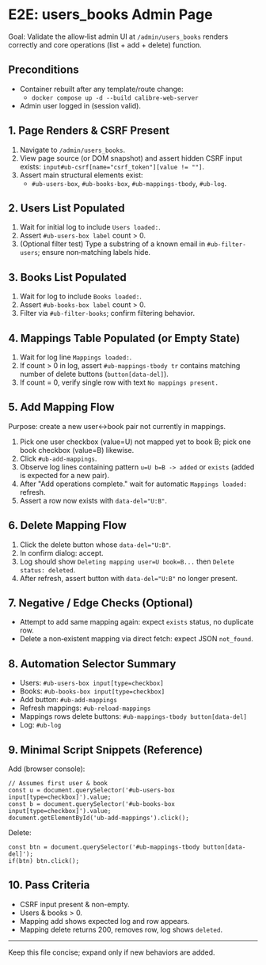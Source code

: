 # E2E: users_books Admin Page

Goal: Validate the allow‑list admin UI at `/admin/users_books` renders correctly and core operations (list + add + delete) function.

## Preconditions
- Container rebuilt after any template/route change:
	- `docker compose up -d --build calibre-web-server`
- Admin user logged in (session valid).

## 1. Page Renders & CSRF Present
1. Navigate to `/admin/users_books`.
2. View page source (or DOM snapshot) and assert hidden CSRF input exists: `input#ub-csrf[name="csrf_token"][value != ""]`.
3. Assert main structural elements exist:
	 - `#ub-users-box`, `#ub-books-box`, `#ub-mappings-tbody`, `#ub-log`.

## 2. Users List Populated
1. Wait for initial log to include `Users loaded:`.
2. Assert `#ub-users-box label` count > 0.
3. (Optional filter test) Type a substring of a known email in `#ub-filter-users`; ensure non‑matching labels hide.

## 3. Books List Populated
1. Wait for log to include `Books loaded:`.
2. Assert `#ub-books-box label` count > 0.
3. Filter via `#ub-filter-books`; confirm filtering behavior.

## 4. Mappings Table Populated (or Empty State)
1. Wait for log line `Mappings loaded:`.
2. If count > 0 in log, assert `#ub-mappings-tbody tr` contains matching number of delete buttons (`button[data-del]`).
3. If count = 0, verify single row with text `No mappings present.`

## 5. Add Mapping Flow
Purpose: create a new user↔book pair not currently in mappings.
1. Pick one user checkbox (value=U) not mapped yet to book B; pick one book checkbox (value=B) likewise.
2. Click `#ub-add-mappings`.
3. Observe log lines containing pattern `u=U b=B -> added` or `exists` (added is expected for a new pair).
4. After "Add operations complete." wait for automatic `Mappings loaded:` refresh.
5. Assert a row now exists with `data-del="U:B"`.

## 6. Delete Mapping Flow
1. Click the delete button whose `data-del="U:B"`.
2. In confirm dialog: accept.
3. Log should show `Deleting mapping user=U book=B...` then `Delete status: deleted`.
4. After refresh, assert button with `data-del="U:B"` no longer present.

## 7. Negative / Edge Checks (Optional)
- Attempt to add same mapping again: expect `exists` status, no duplicate row.
- Delete a non‑existent mapping via direct fetch: expect JSON `not_found`.

## 8. Automation Selector Summary
- Users: `#ub-users-box input[type=checkbox]`
- Books: `#ub-books-box input[type=checkbox]`
- Add button: `#ub-add-mappings`
- Refresh mappings: `#ub-reload-mappings`
- Mappings rows delete buttons: `#ub-mappings-tbody button[data-del]`
- Log: `#ub-log`

## 9. Minimal Script Snippets (Reference)
Add (browser console):
```
// Assumes first user & book
const u = document.querySelector('#ub-users-box input[type=checkbox]').value;
const b = document.querySelector('#ub-books-box input[type=checkbox]').value;
document.getElementById('ub-add-mappings').click();
```
Delete:
```
const btn = document.querySelector('#ub-mappings-tbody button[data-del]');
if(btn) btn.click();
```

## 10. Pass Criteria
- CSRF input present & non-empty.
- Users & books > 0.
- Mapping add shows expected log and row appears.
- Mapping delete returns 200, removes row, log shows `deleted`.

---
Keep this file concise; expand only if new behaviors are added.
